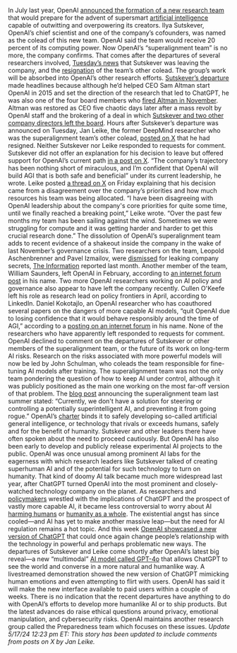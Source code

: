 In July last year, OpenAI
[announced the formation of a new research team](https://openai.com/index/introducing-superalignment/) that would prepare for the advent of supersmart [artificial intelligence](https://www.wired.com/tag/artificial-intelligence/) capable of outwitting and overpowering its creators. Ilya Sutskever, OpenAI’s chief scientist and one of the company’s cofounders, was named as the colead of this new team. OpenAI said the team would receive 20 percent of its computing power.
Now OpenAI’s “superalignment team” is no more, the company confirms. That comes after the departures of several researchers involved,
[Tuesday’s news](https://www.wired.com/story/openais-chief-ai-wizard-ilya-sutskever-is-leaving-the-company/) that Sutskever was leaving the company, and the [resignation](https://twitter.com/janleike/status/1790603862132596961) of the team’s other colead. The group’s work will be absorbed into OpenAI’s other research efforts. [Sutskever’s departure](https://www.wired.com/story/openais-chief-ai-wizard-ilya-sutskever-is-leaving-the-company/) made headlines because although he’d helped CEO Sam Altman start OpenAI in 2015 and set the direction of the research that led to ChatGPT, he was also one of the four board members who [fired Altman in November](https://www.wired.com/story/openai-ceo-sam-altman-is-out-after-losing-confidence-of-board/). Altman was restored as CEO five chaotic days later after a mass revolt by OpenAI staff and the brokering of a deal in which [Sutskever and two other company directors left the board](https://www.wired.com/story/sam-altman-officially-returns-to-openai-board-seat-microsoft/).
Hours after Sutskever’s departure was announced on Tuesday, Jan Leike, the former DeepMind researcher who was the superalignment team’s other colead,
[posted on X](https://twitter.com/janleike/status/1790603862132596961) that he had resigned.
Neither Sutskever nor Leike responded to requests for comment. Sutskever did not offer an explanation for his decision to leave but offered support for OpenAI’s current path
[in a post on X](https://twitter.com/ilyasut/status/1790517455628198322). “The company’s trajectory has been nothing short of miraculous, and I’m confident that OpenAI will build AGI that is both safe and beneficial” under its current leadership, he wrote.
Leike posted
[a thread on X](https://twitter.com/janleike/status/1791498185627865147) on Friday explaining that his decision came from a disagreement over the company’s priorities and how much resources his team was being allocated.
“I have been disagreeing with OpenAI leadership about the company's core priorities for quite some time, until we finally reached a breaking point,” Leike wrote. “Over the past few months my team has been sailing against the wind. Sometimes we were struggling for compute and it was getting harder and harder to get this crucial research done.”
The dissolution of OpenAI’s superalignment team adds to recent evidence of a shakeout inside the company in the wake of last November’s governance crisis. Two researchers on the team, Leopold Aschenbrenner and Pavel Izmailov, were
[dismissed](https://www.theinformation.com/articles/openai-researchers-including-ally-of-sutskever-fired-for-alleged-leaking) for leaking company secrets, [The Information](https://www.theinformation.com/articles/openai-researchers-including-ally-of-sutskever-fired-for-alleged-leaking) reported last month. Another member of the team, William Saunders, left OpenAI in February, according to [an internet forum post](https://www.alignmentforum.org/users/william_s) in his name.
Two more OpenAI researchers working on AI policy and governance also appear to have left the company recently. Cullen O'Keefe left his role as research lead on policy frontiers in April, according to LinkedIn. Daniel Kokotajlo, an OpenAI researcher who has coauthored several papers on the dangers of more capable AI models, “quit OpenAI due to losing confidence that it would behave responsibly around the time of AGI,” according to a
[posting on an internet forum](https://web.archive.org/web/20240515182353/https://www.lesswrong.com/users/daniel-kokotajlo) in his name. None of the researchers who have apparently left responded to requests for comment.
OpenAI declined to comment on the departures of Sutskever or other members of the superalignment team, or the future of its work on long-term AI risks. Research on the risks associated with more powerful models will now be led by John Schulman, who coleads the team responsible for fine-tuning AI models after training.
The superalignment team was not the only team pondering the question of how to keep AI under control, although it was publicly positioned as the main one working on the most far-off version of that problem. The
[blog post](https://openai.com/index/introducing-superalignment/) announcing the superalignment team last summer stated: “Currently, we don't have a solution for steering or controlling a potentially superintelligent AI, and preventing it from going rogue.”
OpenAI’s
[charter](https://openai.com/charter/) binds it to safely developing so-called artificial general intelligence, or technology that rivals or exceeds humans, safely and for the benefit of humanity. Sutskever and other leaders there have often spoken about the need to proceed cautiously. But OpenAI has also been early to develop and publicly release experimental AI projects to the public.
OpenAI was once unusual among prominent AI labs for the eagerness with which research leaders like Sutskever talked of creating superhuman AI and of the potential for such technology to turn on humanity. That kind of doomy AI talk became much more widespread last year, after ChatGPT turned OpenAI into the most prominent and closely-watched technology company on the planet. As researchers and
[policymakers](https://www.wired.com/story/spooked-by-chatgpt-us-lawmakers-want-to-create-an-ai-regulator/) wrestled with the implications of ChatGPT and the prospect of vastly more capable AI, it became less controversial to worry about AI [harming humans](https://www.wired.com/story/chatgpt-pause-ai-experiments-open-letter/) or [humanity as a whole](https://www.wired.com/story/runaway-ai-extinction-statement/).
The existential angst has since cooled—and AI has yet to make another massive leap—but the need for AI regulation remains a hot topic. And this week
[OpenAI showcased a new version of ChatGPT](https://www.wired.com/story/openai-gpt-4o-model-gives-chatgpt-a-snappy-flirty-upgrade/) that could once again change people’s relationship with the technology in powerful and perhaps problematic new ways.
The departures of Sutskever and Leike come shortly after OpenAI’s latest big reveal—a new “multimodal”
[AI model called GPT-4o](https://wired.com/story/with-gpt-4o-is-chatgpt-plus-still-worth-it/) that allows ChatGPT to see the world and converse in a more natural and humanlike way. A livestreamed demonstration showed the new version of ChatGPT mimicking human emotions and even attempting to flirt with users. OpenAI has said it will make the new interface available to paid users within a couple of weeks.
There is no indication that the recent departures have anything to do with OpenAI’s efforts to develop more humanlike AI or to ship products. But the latest advances do raise ethical questions around privacy, emotional manipulation, and cybersecurity risks. OpenAI maintains another research group called the Preparedness team which focuses on these issues.
*Update 5/17/24 12:23 pm ET: This story has been updated to include comments from posts on X by Jan Leike.*